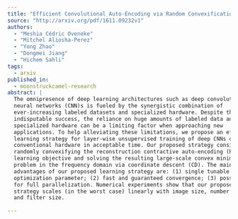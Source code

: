 ```yaml
---
title: "Efficient Convolutional Auto-Encoding via Random Convexification and   Frequency-Domain Minimization"
source: "http://arxiv.org/pdf/1611.09232v1"
authors:
  - "Meshia Cédric Oveneke"
  - "Mitchel Aliosha-Perez"
  - "Yong Zhao"
  - "Dongmei Jiang"
  - "Hichem Sahli"
tags:
  - arxiv
published_in:
  - moonstruckcamel-research
abstract: |
  The omnipresence of deep learning architectures such as deep convolutional
  neural networks (CNN)s is fueled by the synergistic combination of
  ever-increasing labeled datasets and specialized hardware. Despite the
  indisputable success, the reliance on huge amounts of labeled data and
  specialized hardware can be a limiting factor when approaching new
  applications. To help alleviating these limitations, we propose an efficient
  learning strategy for layer-wise unsupervised training of deep CNNs on
  conventional hardware in acceptable time. Our proposed strategy consists of
  randomly convexifying the reconstruction contractive auto-encoding (RCAE)
  learning objective and solving the resulting large-scale convex minimization
  problem in the frequency domain via coordinate descent (CD). The main
  advantages of our proposed learning strategy are: (1) single tunable
  optimization parameter; (2) fast and guaranteed convergence; (3) possibilities
  for full parallelization. Numerical experiments show that our proposed learning
  strategy scales (in the worst case) linearly with image size, number of filters
  and filter size.
  
---
```

